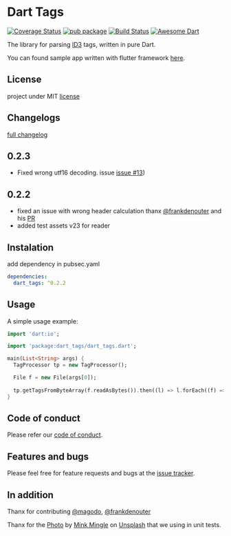 # Dart Tags

[![Coverage Status](https://coveralls.io/repos/github/NiKoTron/dart-tags/badge.svg?branch=master)](https://coveralls.io/github/NiKoTron/dart-tags?branch=master)
[![pub package](https://img.shields.io/pub/v/dart_tags.svg)](https://pub.dartlang.org/packages/dart_tags) [![Build Status](https://travis-ci.org/NiKoTron/dart-tags.svg?branch=master)](https://travis-ci.org/NiKoTron/dart-tags)
[![Awesome Dart](https://img.shields.io/badge/Awesome-Dart-blue.svg?longCache=true)](https://github.com/yissachar/awesome-dart#parsers)

The library for parsing [ID3][id3org] tags, written in pure Dart.

You can found sample app written with flutter framework [here][flutter_app].

## License

project under MIT [license][license]

## Changelogs

[full changelog][changelog]

## 0.2.3

- Fixed wrong utf16 decoding. issue [issue #13](https://github.com/NiKoTron/dart-tags/issues/13))

## 0.2.2

- fixed an issue with wrong header calculation thanx [@frankdenouter](https://github.com/frankdenouter) and his [PR](https://github.com/NiKoTron/dart-tags/pull/10)
- added test assets v23 for reader

## Instalation

add dependency in pubsec.yaml

```yaml
dependencies:
  dart_tags: ^0.2.2
```

## Usage

A simple usage example:

```dart
import 'dart:io';

import 'package:dart_tags/dart_tags.dart';

main(List<String> args) {
  TagProcessor tp = new TagProcessor();

  File f = new File(args[0]);
  
  tp.getTagsFromByteArray(f.readAsBytes()).then((l) => l.forEach((f) => print(f)));
}
```

## Code of conduct

Please refer our [code of conduct](CODE_OF_CONDUCT.md).

## Features and bugs

Please feel free for feature requests and bugs at the [issue tracker][tracker].

## In addition

Thanx for contributing [@magodo](https://github.com/magodo), [@frankdenouter](https://github.com/frankdenouter)

Thanx for the [Photo][photo] by [Mink Mingle][mink_mingle] on [Unsplash][unsplash] that we using in unit tests.

[id3org]: http://id3.org/Home
[tracker]: https://github.com/NiKoTron/dart-tags/issues
[changelog]: CHANGELOG.md
[license]: LICENSE
[flutter_app]: https://github.com/NiKoTron/flug-tag
[photo]: https://unsplash.com/photos/HRyjETL87Gg
[mink_mingle]: https://unsplash.com/@minkmingle
[unsplash]: https://unsplash.com

